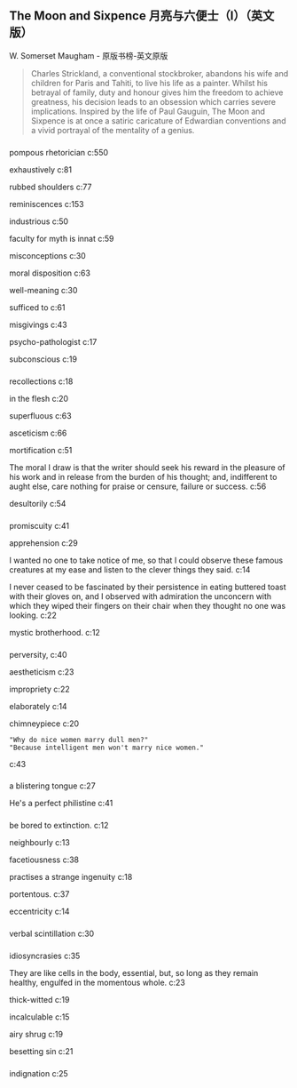 ## The Moon and Sixpence 月亮与六便士（I）（英文版）

W. Somerset Maugham  -  原版书榜-英文原版

> Charles Strickland, a conventional stockbroker, abandons his wife and children for Paris and Tahiti, to live his life as a painter. Whilst his betrayal of family, duty and honour gives him the freedom to achieve greatness, his decision leads to an obsession which carries severe implications. Inspired by the life of Paul Gauguin, The Moon and Sixpence is at once a satiric caricature of Edwardian conventions and a vivid portrayal of the mentality of a genius.

### 

pompous rhetorician c:550

exhaustively c:81

rubbed shoulders c:77

reminiscences c:153

industrious c:50

 faculty for myth is innat c:59

misconceptions c:30

moral disposition c:63

well-meaning c:30

sufficed to c:61

misgivings  c:43

psycho-pathologist c:17

subconscious c:19

### 

recollections c:18

in the flesh c:20

superfluous c:63

 asceticism c:66

mortification c:51

The moral I draw is that the writer should seek his reward in the pleasure of his work and in release from the burden of his thought; and, indifferent to aught else, care nothing for praise or censure, failure or success. 
 c:56

desultorily c:54

### 

promiscuity c:41

apprehension c:29

I wanted no one to take notice of me, so that I could observe these famous creatures at my ease and listen to the clever things they said. c:14

I never ceased to be fascinated by their persistence in eating buttered toast with their gloves on, and I observed with admiration the unconcern with which they wiped their fingers on their chair when they thought no one was looking.  c:22

mystic brotherhood. c:12

### 

perversity, c:40

aestheticism c:23

impropriety c:22

elaborately c:14

chimneypiece c:20

    "Why do nice women marry dull men?" 
    "Because intelligent men won't marry nice women." 
 c:43

### 

a blistering tongue c:27

He's a perfect philistine c:41

### 

be bored to extinction. c:12

neighbourly c:13

facetiousness c:38

practises a strange ingenuity c:18

portentous. c:37

eccentricity c:14

### 

verbal scintillation c:30

### 

idiosyncrasies c:35

They are like cells in the body, essential, but, so long as they remain healthy, engulfed in the momentous whole. c:23

thick-witted c:19

incalculable c:15

 airy shrug c:19

besetting sin c:21

### 

indignation c:25
